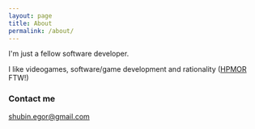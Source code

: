 ```yaml
---
layout: page
title: About
permalink: /about/
---
```


I'm just a fellow software developer.

I like videogames, software/game development and rationality ([HPMOR](http://www.hpmor.com/) FTW!)

### Contact me

[shubin.egor@gmail.com](mailto:shubin.egor@gmail.com)
